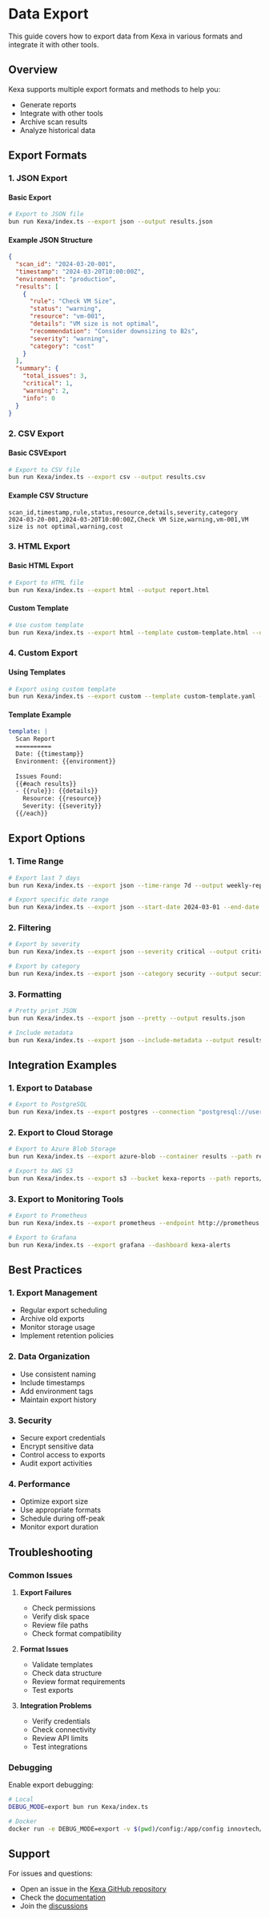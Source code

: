 # Data Export

This guide covers how to export data from Kexa in various formats and integrate it with other tools.

## Overview

Kexa supports multiple export formats and methods to help you:

- Generate reports
- Integrate with other tools
- Archive scan results
- Analyze historical data

## Export Formats

### 1. JSON Export

#### Basic Export

```bash
# Export to JSON file
bun run Kexa/index.ts --export json --output results.json
```

#### Example JSON Structure

```json
{
  "scan_id": "2024-03-20-001",
  "timestamp": "2024-03-20T10:00:00Z",
  "environment": "production",
  "results": [
    {
      "rule": "Check VM Size",
      "status": "warning",
      "resource": "vm-001",
      "details": "VM size is not optimal",
      "recommendation": "Consider downsizing to B2s",
      "severity": "warning",
      "category": "cost"
    }
  ],
  "summary": {
    "total_issues": 3,
    "critical": 1,
    "warning": 2,
    "info": 0
  }
}
```

### 2. CSV Export

#### Basic CSVExport

```bash
# Export to CSV file
bun run Kexa/index.ts --export csv --output results.csv
```

#### Example CSV Structure

```csv
scan_id,timestamp,rule,status,resource,details,severity,category
2024-03-20-001,2024-03-20T10:00:00Z,Check VM Size,warning,vm-001,VM size is not optimal,warning,cost
```

### 3. HTML Export

#### Basic HTML Export

```bash
# Export to HTML file
bun run Kexa/index.ts --export html --output report.html
```

#### Custom Template

```bash
# Use custom template
bun run Kexa/index.ts --export html --template custom-template.html --output report.html
```

### 4. Custom Export

#### Using Templates

```bash
# Export using custom template
bun run Kexa/index.ts --export custom --template custom-template.yaml --output results.txt
```

#### Template Example

```yaml
template: |
  Scan Report
  ==========
  Date: {{timestamp}}
  Environment: {{environment}}
  
  Issues Found:
  {{#each results}}
  - {{rule}}: {{details}}
    Resource: {{resource}}
    Severity: {{severity}}
  {{/each}}
```

## Export Options

### 1. Time Range

```bash
# Export last 7 days
bun run Kexa/index.ts --export json --time-range 7d --output weekly-report.json

# Export specific date range
bun run Kexa/index.ts --export json --start-date 2024-03-01 --end-date 2024-03-20 --output monthly-report.json
```

### 2. Filtering

```bash
# Export by severity
bun run Kexa/index.ts --export json --severity critical --output critical-issues.json

# Export by category
bun run Kexa/index.ts --export json --category security --output security-report.json
```

### 3. Formatting

```bash
# Pretty print JSON
bun run Kexa/index.ts --export json --pretty --output results.json

# Include metadata
bun run Kexa/index.ts --export json --include-metadata --output results.json
```

## Integration Examples

### 1. Export to Database

```bash
# Export to PostgreSQL
bun run Kexa/index.ts --export postgres --connection "postgresql://user:pass@localhost:5432/kexa" --table scan_results
```

### 2. Export to Cloud Storage

```bash
# Export to Azure Blob Storage
bun run Kexa/index.ts --export azure-blob --container results --path reports/

# Export to AWS S3
bun run Kexa/index.ts --export s3 --bucket kexa-reports --path reports/
```

### 3. Export to Monitoring Tools

```bash
# Export to Prometheus
bun run Kexa/index.ts --export prometheus --endpoint http://prometheus:9090

# Export to Grafana
bun run Kexa/index.ts --export grafana --dashboard kexa-alerts
```

## Best Practices

### 1. Export Management

- Regular export scheduling
- Archive old exports
- Monitor storage usage
- Implement retention policies

### 2. Data Organization

- Use consistent naming
- Include timestamps
- Add environment tags
- Maintain export history

### 3. Security

- Secure export credentials
- Encrypt sensitive data
- Control access to exports
- Audit export activities

### 4. Performance

- Optimize export size
- Use appropriate formats
- Schedule during off-peak
- Monitor export duration

## Troubleshooting

### Common Issues

1. **Export Failures**
   - Check permissions
   - Verify disk space
   - Review file paths
   - Check format compatibility

2. **Format Issues**
   - Validate templates
   - Check data structure
   - Review format requirements
   - Test exports

3. **Integration Problems**
   - Verify credentials
   - Check connectivity
   - Review API limits
   - Test integrations

### Debugging

Enable export debugging:

```bash
# Local
DEBUG_MODE=export bun run Kexa/index.ts

# Docker
docker run -e DEBUG_MODE=export -v $(pwd)/config:/app/config innovtech/kexa
```

## Support

For issues and questions:

- Open an issue in the [Kexa GitHub repository](https://github.com/kexa-io/Kexa)
- Check the [documentation](https://github.com/kexa-io/Kexa/tree/main/docs)
- Join the [discussions](https://github.com/kexa-io/Kexa/discussions)
